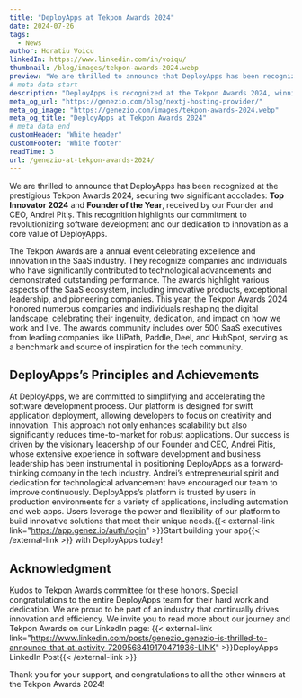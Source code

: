 ```yaml
---
title: "DeployApps at Tekpon Awards 2024"
date: 2024-07-26
tags:
  - News
author: Horatiu Voicu
linkedIn: https://www.linkedin.com/in/voiqu/
thumbnail: /blog/images/tekpon-awards-2024.webp
preview: "We are thrilled to announce that DeployApps has been recognized at the prestigious Tekpon Awards 2024, securing two significant accolades: Top Innovator 2024 and Founder of the Year, received by our Founder and CEO, Andrei Pitiș. This recognition highlights our commitment to revolutionizing software development and our dedication to innovation as a core value of DeployApps."
# meta data start
description: "DeployApps is recognized at the Tekpon Awards 2024, winning Founders of the Year and Top Innovators awards. Discover our innovative platform."
meta_og_url: "https://genezio.com/blog/nextj-hosting-provider/"
meta_og_image: "https://genezio.com/images/tekpon-awards-2024.webp"
meta_og_title: "DeployApps at Tekpon Awards 2024"
# meta data end
customHeader: "White header"
customFooter: "White footer"
readTime: 3
url: /genezio-at-tekpon-awards-2024/
---
```


We are thrilled to announce that DeployApps has been recognized at the prestigious Tekpon Awards 2024, securing two significant accolades: **Top Innovator 2024** and **Founder of the Year**, received by our Founder and CEO, Andrei Pitiș. This recognition highlights our commitment to revolutionizing software development and our dedication to innovation as a core value of DeployApps.

The Tekpon Awards are a annual event celebrating excellence and innovation in the SaaS industry. They recognize companies and individuals who have significantly contributed to technological advancements and demonstrated outstanding performance. The awards highlight various aspects of the SaaS ecosystem, including innovative products, exceptional leadership, and pioneering companies. This year, the Tekpon Awards 2024 honored numerous companies and individuals reshaping the digital landscape, celebrating their ingenuity, dedication, and impact on how we work and live. The awards community includes over 500 SaaS executives from leading companies like UiPath, Paddle, Deel, and HubSpot, serving as a benchmark and source of inspiration for the tech community.

## DeployApps’s Principles and Achievements

At DeployApps, we are committed to simplifying and accelerating the software development process. Our platform is designed for swift application deployment, allowing developers to focus on creativity and innovation. This approach not only enhances scalability but also significantly reduces time-to-market for robust applications.
Our success is driven by the visionary leadership of our Founder and CEO, Andrei Pitiș, whose extensive experience in software development and business leadership has been instrumental in positioning DeployApps as a forward-thinking company in the tech industry. Andrei’s entrepreneurial spirit and dedication for technological advancement have encouraged our team to improve continuously.
DeployApps’s platform is trusted by users in production environments for a variety of applications, including automation and web apps. Users leverage the power and flexibility of our platform to build innovative solutions that meet their unique needs.{{< external-link link="https://app.genez.io/auth/login" >}}Start building your app{{< /external-link >}} with DeployApps today!

## Acknowledgment

Kudos to Tekpon Awards committee for these honors. Special congratulations to the entire DeployApps team for their hard work and dedication. We are proud to be part of an industry that continually drives innovation and efficiency.
We invite you to read more about our journey and Tekpon Awards on our LinkedIn page: {{< external-link link="https://www.linkedin.com/posts/genezio_genezio-is-thrilled-to-announce-that-at-activity-7209568419170471936-LlNK" >}}DeployApps LinkedIn Post{{< /external-link >}}

Thank you for your support, and congratulations to all the other winners at the Tekpon Awards 2024!
